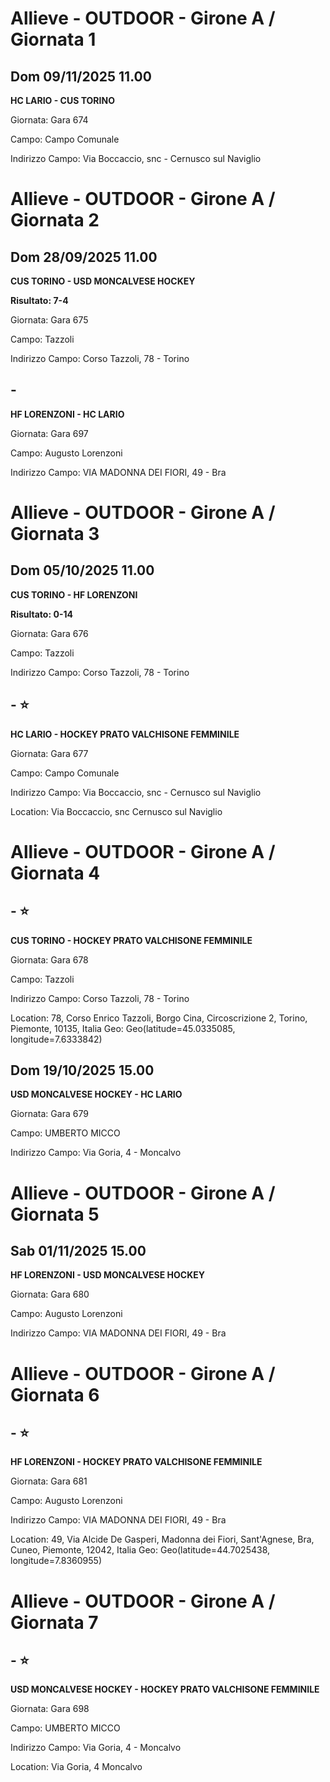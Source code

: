 # Allieve - OUTDOOR  - Girone A / Giornata 1
## Dom 09/11/2025 11.00

<strong>HC LARIO - CUS TORINO</strong>

Giornata: Gara 674

Campo: Campo Comunale 

Indirizzo Campo:  Via Boccaccio, snc - Cernusco sul Naviglio


# Allieve - OUTDOOR  - Girone A / Giornata 2
## Dom 28/09/2025 11.00

<strong>CUS TORINO - USD MONCALVESE HOCKEY</strong>

**Risultato: 7-4**

Giornata: Gara 675

Campo: Tazzoli 

Indirizzo Campo:  Corso Tazzoli, 78 - Torino



## -

<strong>HF LORENZONI - HC LARIO</strong>

Giornata: Gara 697

Campo: Augusto Lorenzoni 

Indirizzo Campo:  VIA MADONNA DEI FIORI, 49 - Bra


# Allieve - OUTDOOR  - Girone A / Giornata 3
## Dom 05/10/2025 11.00

<strong>CUS TORINO - HF LORENZONI</strong>

**Risultato: 0-14**

Giornata: Gara 676

Campo: Tazzoli 

Indirizzo Campo:  Corso Tazzoli, 78 - Torino



<!-- VALCHISONE_START -->
## - ⭐

<strong>HC LARIO - HOCKEY PRATO VALCHISONE FEMMINILE</strong>

Giornata: Gara 677

Campo: Campo Comunale 

Indirizzo Campo:  Via Boccaccio, snc - Cernusco sul Naviglio

Location:  Via Boccaccio, snc Cernusco sul Naviglio
<!-- VALCHISONE_END -->


# Allieve - OUTDOOR  - Girone A / Giornata 4
<!-- VALCHISONE_START -->
## - ⭐

<strong>CUS TORINO - HOCKEY PRATO VALCHISONE FEMMINILE</strong>

Giornata: Gara 678

Campo: Tazzoli 

Indirizzo Campo:  Corso Tazzoli, 78 - Torino

Location: 78, Corso Enrico Tazzoli, Borgo Cina, Circoscrizione 2, Torino, Piemonte, 10135, Italia
Geo: Geo(latitude=45.0335085, longitude=7.6333842)
<!-- VALCHISONE_END -->



## Dom 19/10/2025 15.00

<strong>USD MONCALVESE HOCKEY - HC LARIO</strong>

Giornata: Gara 679

Campo: UMBERTO MICCO 

Indirizzo Campo:  Via Goria, 4 - Moncalvo


# Allieve - OUTDOOR  - Girone A / Giornata 5
## Sab 01/11/2025 15.00

<strong>HF LORENZONI - USD MONCALVESE HOCKEY</strong>

Giornata: Gara 680

Campo: Augusto Lorenzoni 

Indirizzo Campo:  VIA MADONNA DEI FIORI, 49 - Bra


# Allieve - OUTDOOR  - Girone A / Giornata 6
<!-- VALCHISONE_START -->
## - ⭐

<strong>HF LORENZONI - HOCKEY PRATO VALCHISONE FEMMINILE</strong>

Giornata: Gara 681

Campo: Augusto Lorenzoni 

Indirizzo Campo:  VIA MADONNA DEI FIORI, 49 - Bra

Location: 49, Via Alcide De Gasperi, Madonna dei Fiori, Sant'Agnese, Bra, Cuneo, Piemonte, 12042, Italia
Geo: Geo(latitude=44.7025438, longitude=7.8360955)
<!-- VALCHISONE_END -->


# Allieve - OUTDOOR  - Girone A / Giornata 7
<!-- VALCHISONE_START -->
## - ⭐

<strong>USD MONCALVESE HOCKEY - HOCKEY PRATO VALCHISONE FEMMINILE</strong>

Giornata: Gara 698

Campo: UMBERTO MICCO 

Indirizzo Campo:  Via Goria, 4 - Moncalvo

Location:  Via Goria, 4 Moncalvo
<!-- VALCHISONE_END -->


